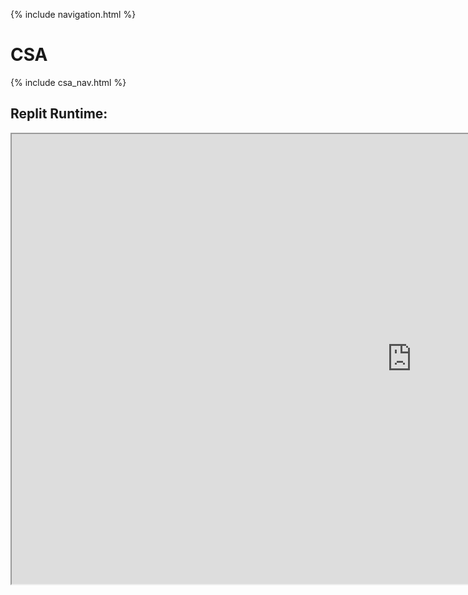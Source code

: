 {% include navigation.html %}

# CSA

{% include csa_nav.html %}

## Replit Runtime:

<iframe src="https://replit.com/@ArchHuang/CS-AP-A?lite=true" width="1280px" height="720px"></iframe>
